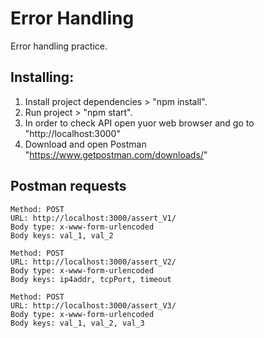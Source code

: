 # Error Handling

Error handling practice.<br>

## Installing:
1) Install project dependencies > "npm install".
3) Run project > "npm start".
6) In order to check API open yuor web browser and go to "http://localhost:3000" 
4) Download and open Postman "https://www.getpostman.com/downloads/"

## Postman requests
```
Method: POST
URL: http://localhost:3000/assert_V1/
Body type: x-www-form-urlencoded
Body keys: val_1, val_2

Method: POST
URL: http://localhost:3000/assert_V2/
Body type: x-www-form-urlencoded
Body keys: ip4addr, tcpPort, timeout

Method: POST
URL: http://localhost:3000/assert_V3/
Body type: x-www-form-urlencoded
Body keys: val_1, val_2, val_3
```
